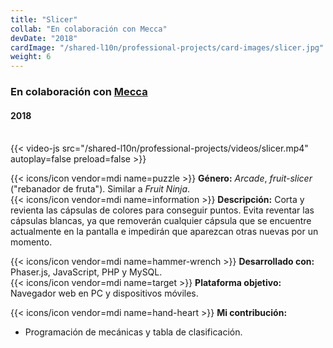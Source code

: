 ```yaml
---
title: "Slicer"
collab: "En colaboración con Mecca"
devDate: "2018"
cardImage: "/shared-l10n/professional-projects/card-images/slicer.jpg"
weight: 6
---
```


### En colaboración con [Mecca](https://meccanimation.com/)
#### 2018
\
{{< video-js src="/shared-l10n/professional-projects/videos/slicer.mp4" autoplay=false preload=false >}}

{{< icons/icon vendor=mdi name=puzzle >}} **Género:** *Arcade*, *fruit-slicer* ("rebanador de fruta"). Similar a *Fruit Ninja*.\
{{< icons/icon vendor=mdi name=information >}} **Descripción:**
Corta y revienta las cápsulas de colores para conseguir puntos.
Evita reventar las cápsulas blancas, ya que removerán cualquier cápsula que se encuentre actualmente en la pantalla e impedirán que aparezcan otras nuevas por un momento.

{{< icons/icon vendor=mdi name=hammer-wrench >}} **Desarrollado con:** Phaser.js, JavaScript, PHP y MySQL.\
{{< icons/icon vendor=mdi name=target >}} **Plataforma objetivo:** Navegador web en PC y dispositivos móviles.

{{< icons/icon vendor=mdi name=hand-heart >}} **Mi contribución:**
* Programación de mecánicas y tabla de clasificación.
